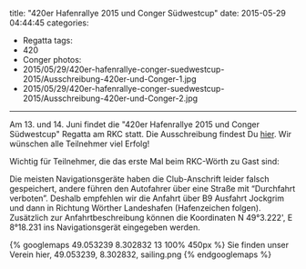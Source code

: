 title: "420er Hafenrallye 2015 und Conger Südwestcup"
date: 2015-05-29 04:44:45
categories:
- Regatta
tags:
- 420
- Conger
photos:
- 2015/05/29/420er-hafenrallye-conger-suedwestcup-2015/Ausschreibung-420er-und-Conger-1.jpg
- 2015/05/29/420er-hafenrallye-conger-suedwestcup-2015/Ausschreibung-420er-und-Conger-2.jpg
---

[link_ausschreibung]: 2015/05/29/420er-hafenrallye-conger-suedwestcup-2015/Ausschreibung-420er-und-Conger.pdf

Am 13. und 14. Juni findet die "420er Hafenrallye 2015 und Conger Südwestcup" Regatta am RKC statt. Die Ausschreibung findest Du [hier][link_ausschreibung]. Wir wünschen alle Teilnehmer viel Erfolg!

<!-- more -->

Wichtig für Teilnehmer, die das erste Mal beim RKC-Wörth zu Gast sind:

Die meisten Navigationsgeräte haben die Club-Anschrift leider falsch gespeichert, andere führen den Autofahrer über eine Straße mit “Durchfahrt verboten”. Deshalb empfehlen wir die Anfahrt über B9 Ausfahrt Jockgrim und dann in Richtung Wörther Landeshafen (Hafenzeichen folgen). Zusätzlich zur Anfahrtbeschreibung können die Koordinaten N 49°3.222', E 8°18.231 ins Navigationsgerät eingegeben werden.

{% googlemaps 49.053239 8.302832 13 100% 450px %}
  Sie finden unser Verein hier, 49.053239, 8.302832, sailing.png
{% endgooglemaps %}
